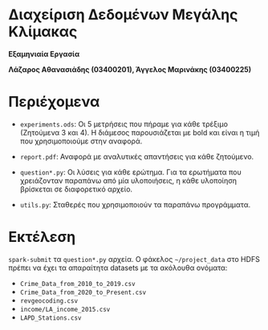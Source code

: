 # Διαχείριση Δεδομένων Μεγάλης Κλίμακας
**Εξαμηνιαία Εργασία**

**Λάζαρος Αθανασιάδης (03400201), Άγγελος Μαρινάκης (03400225)**

# Περιέχομενα
- `experiments.ods`: Οι 5 μετρήσεις που πήραμε για κάθε τρέξιμο (Ζητούμενα 3 και 4). Η διάμεσος παρουσιάζεται με bold και είναι η τιμή που χρησιμοποιούμε στην αναφορά.

- `report.pdf`: Αναφορά με αναλυτικές απαντήσεις για κάθε ζητούμενο. 

- `question*.py`: Οι λύσεις για κάθε ερώτημα. Για τα ερωτήματα που χρειάζονταν παραπάνω από μία υλοποιήσεις, η κάθε υλοποίηση βρίσκεται σε διαφορετικό αρχείο.

- `utils.py`: Σταθερές που χρησιμοποιούν τα παραπάνω προγράμματα.

# Εκτέλεση

`spark-submit` τα `question*.py` αρχεία. O φάκελος `~/project_data` στο HDFS πρέπει να έχει τα απαραίτητα datasets με τα ακόλουθα ονόματα:

- `Crime_Data_from_2010_to_2019.csv`
- `Crime_Data_from_2020_to_Present.csv`
- `revgeocoding.csv`
- `income/LA_income_2015.csv`
- `LAPD_Stations.csv`
